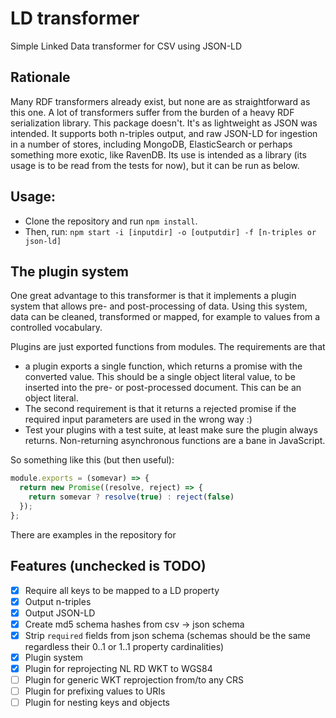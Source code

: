 # LD transformer
Simple Linked Data transformer for CSV using JSON-LD

## Rationale
Many RDF transformers already exist, but none are as straightforward as this one. A lot of transformers suffer from the burden of a heavy RDF serialization library. This package doesn't. It's as lightweight as JSON was intended. It supports both n-triples output, and raw JSON-LD for ingestion in a number of stores, including MongoDB, ElasticSearch or perhaps something more exotic, like RavenDB.
Its use is intended as a library (its usage is to be read from the tests for now), but it can be run as below.

## Usage:
- Clone the repository and run `npm install`. 
- Then, run:
`npm start -i [inputdir] -o [outputdir] -f [n-triples or json-ld]`

## The plugin system
One great advantage to this transformer is that it implements a plugin system that allows pre- and post-processing of data. Using this system, data can be cleaned, transformed or mapped, for example to values from a controlled vocabulary.

Plugins are just exported functions from modules. The requirements are that 
- a plugin exports a single function, which returns a promise with the converted value. This should be a single object literal value, to be inserted into the pre- or post-processed document. This can be an object literal.
- The second requirement is that it returns a rejected promise if the required input parameters are used in the wrong way :)
- Test your plugins with a test suite, at least make sure the plugin always returns. Non-returning asynchronous functions are a bane in JavaScript.

So something like this (but then useful):
```js
module.exports = (somevar) => {
  return new Promise((resolve, reject) => {
    return somevar ? resolve(true) : reject(false)
  });
};
```
There are examples in the repository for 

## Features (unchecked is TODO)
- [X] Require all keys to be mapped to a LD property
- [X] Output n-triples
- [X] Output JSON-LD
- [X] Create md5 schema hashes from csv -> json schema
- [X] Strip `required` fields from json schema (schemas should be the same regardless their 0..1 or 1..1 property cardinalities)
- [X] Plugin system 
- [X] Plugin for reprojecting NL RD WKT to WGS84
- [ ] Plugin for generic WKT reprojection from/to any CRS 
- [ ] Plugin for prefixing values to URIs
- [ ] Plugin for nesting keys and objects
